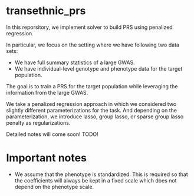 # transethnic_prs

In this reporsitory, we implement solver to build PRS using penalized regression.

In particular, we focus on the setting where we have following two data sets:

* We have full summary statistics of a large GWAS. 
* We have individual-level genotype and phenotype data for the target population.

The goal is to train a PRS for the target population while leveraging the information from the large GWAS.

We take a penalized regression approach in which we considered two slightly different parameterizations for the task.
And depending on the parameterization, we introduce lasso, group lasso, or sparse group lasso penalty as regularizations.

Detailed notes will come soon! TODO!  

# Important notes

* We assume that the phenotype is standardized. This is required so that the coefficients will always be kept in a fixed scale which does not depend on the phenotype scale. 

<!-- # Running unittest

```
python -m unittest discover -p "*_test.py"
``` -->
